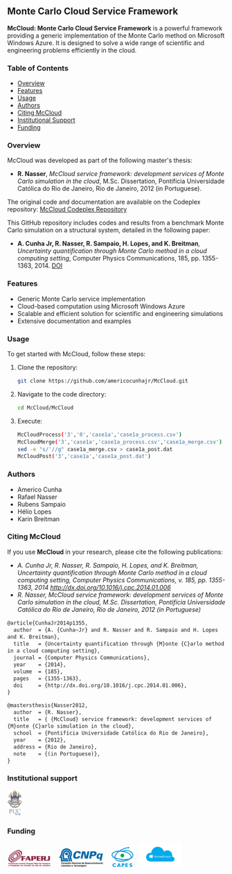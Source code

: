 ## Monte Carlo Cloud Service Framework
**McCloud: Monte Carlo Cloud Service Framework** is a powerful framework providing a generic implementation of the Monte Carlo method on Microsoft Windows Azure. It is designed to solve a wide range of scientific and engineering problems efficiently in the cloud.

### Table of Contents
- [Overview](#overview)
- [Features](#features)
- [Usage](#usage)
- [Authors](#authors)
- [Citing McCloud](#citing-mccloud)
- [Institutional Support](#institutional-support)
- [Funding](#funding)

### Overview
McCloud was developed as part of the following master's thesis:
- **R. Nasser**, *McCloud service framework: development services of Monte Carlo simulation in the cloud*, M.Sc. Dissertation, Pontifícia Universidade Católica do Rio de Janeiro, Rio de Janeiro, 2012 (in Portuguese).

The original code and documentation are available on the Codeplex repository:
[McCloud Codeplex Repository](http://mccloud.codeplex.com)

This GitHub repository includes codes and results from a benchmark Monte Carlo simulation on a structural system, detailed in the following paper:
- **A. Cunha Jr, R. Nasser, R. Sampaio, H. Lopes, and K. Breitman**, *Uncertainty quantification through Monte Carlo method in a cloud computing setting*, Computer Physics Communications, 185, pp. 1355-1363, 2014. [DOI](http://dx.doi.org/10.1016/j.cpc.2014.01.006)

### Features
- Generic Monte Carlo service implementation
- Cloud-based computation using Microsoft Windows Azure
- Scalable and efficient solution for scientific and engineering simulations
- Extensive documentation and examples

### Usage
To get started with McCloud, follow these steps:
1. Clone the repository:
   ```bash
   git clone https://github.com/americocunhajr/McCloud.git
   ```
2. Navigate to the code directory:
   ```bash
   cd McCloud/McCloud
   ```
3. Execute:
   ```bash
   McCloudProcess('3','0','case1a','case1a_process.csv')
   McCloudMerge('3','case1a','case1a_process.csv','case1a_merge.csv')
   sed -e "s/'//g" case1a_merge.csv > case1a_post.dat
   McCloudPost('3','case1a','case1a_post.dat')
   ```

### Authors
- Americo Cunha
- Rafael Nasser
- Rubens Sampaio
- Hélio Lopes
- Karin Breitman

### Citing McCloud
If you use **McCloud** in your research, please cite the following publications:
- *A. Cunha Jr, R. Nasser, R. Sampaio, H. Lopes, and K. Breitman, Uncertainty quantification through Monte Carlo method in a cloud computing setting, Computer Physics Communications, v. 185, pp. 1355-1363, 2014 http://dx.doi.org/10.1016/j.cpc.2014.01.006*
- *R. Nasser, McCloud service framework: development services of Monte Carlo simulation in the cloud, M.Sc. Dissertation, Pontifícia Universidade Católica do
Rio de Janeiro, Rio de Janeiro, 2012 (in Portuguese)*

```
@article{CunhaJr2014p1355,
  author  = {A. {Cunha~Jr} and R. Nasser and R. Sampaio and H. Lopes and K. Breitman},
  title   = {Uncertainty quantification through {M}onte {C}arlo method in a cloud computing setting},
  journal = {Computer Physics Communications},
  year    = {2014},
  volume  = {185},
  pages   = {1355-1363},
  doi     = {http://dx.doi.org/10.1016/j.cpc.2014.01.006},
}
```

```
@mastersthesis{Nasser2012,
  author  = {R. Nasser},
  title   = { {McCloud} service framework: development services of {M}onte {C}arlo simulation in the cloud},
  school  = {Pontifícia Universidade Católica do Rio de Janeiro},
  year    = {2012},
  address = {Rio de Janeiro},
  note    = {(in Portuguese)},
}
```

### Institutional support

<img src="logo/logo_pucrio_color.jpg" width="07%">

### Funding

<img src="logo/faperj.jpg" width="20%"> &nbsp; &nbsp; <img src="logo/cnpq.png" width="20%"> &nbsp; &nbsp; <img src="logo/capes.png" width="10%"> &nbsp; <img src="logo/MS_Azure.jpg" width="20%">
